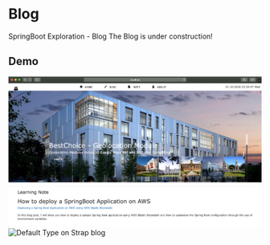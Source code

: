 # Blog
SpringBoot Exploration - Blog
The Blog is under construction!

## Demo
![Default Type on Strap blog](https://github.com/leejoonsung007/Blog/blob/master/screenshot/Screenshot%202018-10-31%20at%2023.29.07.png)
![Default Type on Strap blog](https://github.com/leejoonsung007/Blog/blob/master/screenshot/Screenshot%202018-10-31%20at%2023.35.25.png)
